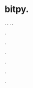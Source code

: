 # bitpy.
.
.
.
.












.






















































.
























.



























.

















































































.































.
